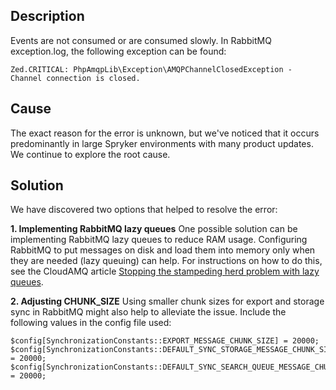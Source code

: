 ## Description
Events are not consumed or are consumed slowly. In RabbitMQ exception.log, the following exception can be found:

```
Zed.CRITICAL: PhpAmqpLib\Exception\AMQPChannelClosedException - Channel connection is closed.
```

## Cause
The exact reason for the error is unknown, but we've noticed that it occurs predominantly in large Spryker environments with many product updates.  We continue to explore the root cause. 

## Solution
We have discovered two options that helped to resolve the error:

**1. Implementing RabbitMQ lazy queues**
One possible solution can be implementing RabbitMQ lazy queues to reduce RAM usage.
Configuring RabbitMQ to put messages on disk and load them into memory only when they are needed (lazy queuing) can help. For instructions on how to do this, see the CloudAMQ article [Stopping the stampeding herd problem with lazy queues](https://www.cloudamqp.com/blog/2017-07-05-solving-the-thundering-herd-problem-with-lazy-queues.html).

**2.  Adjusting CHUNK_SIZE**
Using smaller chunk sizes for export and storage sync in RabbitMQ might also help to alleviate the issue. Include the following values in the config file used:
```
$config[SynchronizationConstants::EXPORT_MESSAGE_CHUNK_SIZE] = 20000;
$config[SynchronizationConstants::DEFAULT_SYNC_STORAGE_MESSAGE_CHUNK_SIZE] = 20000;
$config[SynchronizationConstants::DEFAULT_SYNC_SEARCH_QUEUE_MESSAGE_CHUNK_SIZE] = 20000;
```